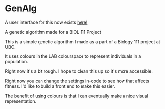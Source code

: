 # GenAlg

A user interface for this now exists [here!](https://github.com/AidenKerr/genetic-v2)

A genetic algorithm made for a BIOL 111 Project


This is a simple genetic algorithm I made as a part of a Biology 111 project at UBC.

It uses colours in the LAB colourspace to represent individuals in a population.

Right now it's a bit rough. I hope to clean this up so it's more accessible.

Right now you can change the settings in-code to see how that affects fitness. I'd like to build a front end to make this easier.

The benefit of using colours is that I can eventually make a nice visual representation.
